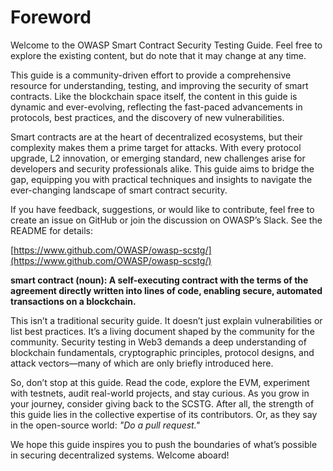 # Foreword

Welcome to the OWASP Smart Contract Security Testing Guide. Feel free to explore the existing content, but do note that it may change at any time. 

This guide is a community-driven effort to provide a comprehensive resource for understanding, testing, and improving the security of smart contracts. Like the blockchain space itself, the content in this guide is dynamic and ever-evolving, reflecting the fast-paced advancements in protocols, best practices, and the discovery of new vulnerabilities.  

Smart contracts are at the heart of decentralized ecosystems, but their complexity makes them a prime target for attacks. With every protocol upgrade, L2 innovation, or emerging standard, new challenges arise for developers and security professionals alike. This guide aims to bridge the gap, equipping you with practical techniques and insights to navigate the ever-changing landscape of smart contract security.  

If you have feedback, suggestions, or would like to contribute, feel free to create an issue on GitHub or join the discussion on OWASP’s Slack. See the README for details:  

[https://www.github.com/OWASP/owasp-scstg/](https://www.github.com/OWASP/owasp-scstg/)  

**smart contract (noun): A self-executing contract with the terms of the agreement directly written into lines of code, enabling secure, automated transactions on a blockchain.**  

This isn’t a traditional security guide. It doesn’t just explain vulnerabilities or list best practices. It’s a living document shaped by the community for the community. Security testing in Web3 demands a deep understanding of blockchain fundamentals, cryptographic principles, protocol designs, and attack vectors—many of which are only briefly introduced here.  

So, don’t stop at this guide. Read the code, explore the EVM, experiment with testnets, audit real-world projects, and stay curious. As you grow in your journey, consider giving back to the SCSTG. After all, the strength of this guide lies in the collective expertise of its contributors. Or, as they say in the open-source world: *"Do a pull request."*  

We hope this guide inspires you to push the boundaries of what’s possible in securing decentralized systems. Welcome aboard!  
